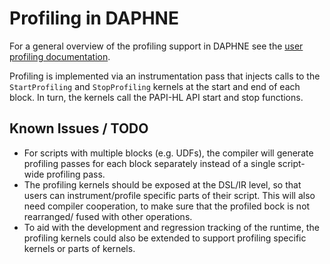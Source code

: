 <!--
Copyright 2023 The DAPHNE Consortium

Licensed under the Apache License, Version 2.0 (the "License");
you may not use this file except in compliance with the License.
You may obtain a copy of the License at

    http://www.apache.org/licenses/LICENSE-2.0

Unless required by applicable law or agreed to in writing, software
distributed under the License is distributed on an "AS IS" BASIS,
WITHOUT WARRANTIES OR CONDITIONS OF ANY KIND, either express or implied.
See the License for the specific language governing permissions and
limitations under the License.
-->

# Profiling in DAPHNE

For a general overview of the profiling support in DAPHNE see the [user
profiling documentation](/doc/Profiling.md).

Profiling is implemented via an instrumentation pass that injects calls to the
`StartProfiling` and `StopProfiling` kernels at the start and end of
each block. In turn, the kernels call the PAPI-HL API start and stop functions.

## Known Issues / TODO

* For scripts with multiple blocks (e.g. UDFs), the compiler will generate
    profiling passes for each block separately instead of a single script-wide
    profiling pass.
* The profiling kernels should be exposed at the DSL/IR level, so that users
    can instrument/profile specific parts of their script. This will also need
    compiler cooperation, to make sure that the profiled bock is not rearranged/
    fused with other operations.
* To aid with the development and regression tracking of the runtime, the
    profiling kernels could also be extended to support profiling specific
    kernels or parts of kernels.
